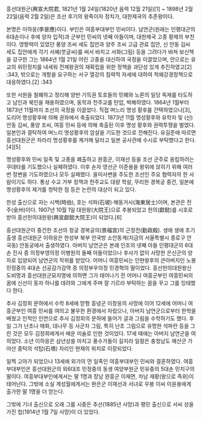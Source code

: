 흥선대원군(興宣大院君, 1821년 1월 24일(1820년 음력 12월 21일)[1] ~ 1898년 2월 22일(음력 2월 2일)은 조선 후기의 왕족이자 정치가, 대한제국의 추존왕이다.

본명은 이하응(李昰應)이다. 부인은 여흥부대부인 민씨이다. 남연군(원래는 인평대군의 6대손이나 후에 양자 입적)과 군부인 민씨의 넷째 아들이며, 대한제국 고종 황제의 부친이다. 영향력이 있었던 풍양 조씨 세도 집안과 양주 조씨 고급 관료 집안, 신 안동 김씨 세도 집안에게 각기 서예(붓글씨)를 써서 바치고 서화(그림) 등을 그려다가 바쳐 보신책을 강구한 그는 1864년 1월 21일 어린 고종을 대신하여 국정을 이끌었으며, 안으로는 유교의 위민정치를 내세워 전제왕권의 재확립을 위한 정책을 과단성 있게 추진하였고[2] :343, 밖으로는 개항을 요구하는 서구 열강의 침략적 자세에 대하여 척왜강경정책으로 대응하였다.[2] :343

또한 서원을 철폐하고 정리해 양반·기득권 토호들의 민폐와 노론의 일당 독재를 타도하고 남인과 북인을 채용하였으며, 동학과 천주교를 탄압, 박해하였다. 1864년 1월부터 1873년 11월까지 조선의 국정을 이끌었다. 직접 며느리 명성 황후를 간택하였으나[3], 도리어 명성황후에 의해 권좌에서 축출되었다. 1873년 11월 명성황후와 유학자 및 (신)안동 김씨, 풍양 조씨, 여흥 민씨 등에 의해 축출된 이후 명성 황후와 권력투쟁을 벌였다. 일본인과 결탁하여 며느리 명성황후의 암살을 기도한 것으로 전해진다. 유길준에 따르면 흥선대원군은 차라리 명성황후를 제거해 달라고 일본 공사관에 수시로 부탁했다고 한다.[4][5]

명성황후와 민씨 일족 및 고종을 폐출하고 완흥군, 이재선 등을 조선 군주로 옹립하려는 쿠데타를 기도했으나 실패하였다. 이후 손자 영선군 이준용을 왕위에 앉히기 위해 여러 번 정변을 기도하였으나 모두 실패했다. 을미사변을 주도한 조선인 주요 협력자의 한 사람이기도 하다. 통상 수교 거부 정책과 천주교도 대량 학살, 무리한 경복궁 중건, 일본에 명성황후의 제거를 청탁한 점 등은 논란의 대상이 되고 있다.

한성 출신으로 자는 시백(時伯), 호는 석파(石坡)·해동거사(海東居士)이며, 본관은 전주(全州)이다. 1907년 10월 1일 대원왕(大院王)으로 추봉되었고 헌의(獻懿)를 시호로 받아 흥선헌의대원왕(興宣獻懿大院王)이 되었다.[6]


흥선대원군이 중건한 조선의 정궁 경복궁의(景福宮)의 근정전(勤政殿).
생애
생애 초기
출생
흥선대원군 이하응은 한성부 북부 안국방 소안동계(지금의 서울특별시 종로구 안국동) 안동궁에서 출생하였다. 아버지 남연군은 본래 인조의 넷째 아들 인평대군의 6대손 진사 증 의정부영의정 이병원의 둘째 아들이었으나 후사가 없이 사망한 은신군의 양자로 입양되어 남연군의 작위를 받았다. 어머니 여흥민씨는 인현왕후의 큰아버지인 노봉 민정중의 4대손 선공감가감역 증 의정부우의정 민경혁의 딸이었다. 흥선헌의대원왕신도비명과 흥선대원군묘지명에 의하면 그가 태어나기 전 어머니 여흥군부인 여흥민씨의 꿈에 신선이 동자 하나를 데려와 그에게 주며 잘 기르라 부탁하는 꿈을 꾸고 그를 잉태했다 한다.

추사 김정희 문하에서 수학
8세에 맏형 흥녕군 이창응의 사망에 이어 12세에 어머니 여흥군부인 여흥 민씨를 여의고 불우한 환경에서 자랐으나, 아버지 남연군으로부터 한학을 배웠고 인척인 인연으로 추사 김정희의 문하에 들어가 글과 그림을 수학하기도 했다. 후일 그가 난초나 매화, 대나무 등 사군자 그림, 특히 난초 그림으로 유명한 석파란 등을 그린 것은 모두 김정희에게서 배운 미술로 인한 것이었다. 17세 때에는 아버지 남연군을 여의었다. 소년 이하응은 삼년상을 마치고 풍수가들이 길지라 일컬은 충청남도 예산군 가야산 중턱의 석탑(石塔) 자리인 현재의 위치로 이장되었다.

일찍 고아가 되었으나 13세에 외가의 먼 일족인 여흥부대부인 민씨와 결혼하였다. 여흥부대부인은 흥선대원군의 외6대조 민정중의 동생 여양부원군 민유중의 5대손 민치구의 딸이다. 여흥부대부인에게서는 딸 1명과 장남 완흥군 이재면, 차남 재황(왕으로 즉위)이 태어난다. 그밖에 소실 계성월에게서는 완은군 이재선과 서녀로 우봉 이씨 이윤용에게 출가한 딸 1명을 더 얻는다.

그밖에 기녀 출신으로 오래 그를 시중든 추선(1885년 사망)과 평민 출신으로 서씨 성을 가진 첩(1914년 1월 7일 사망)이 더 있었다.
